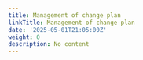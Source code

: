 ```yaml
---
title: Management of change plan
linkTitle: Management of change plan
date: '2025-05-01T21:05:00Z'
weight: 0
description: No content
---
```




